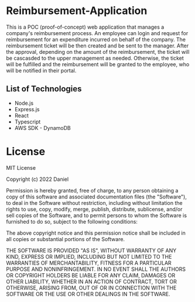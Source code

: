 # Reimbursement-Application

This is a POC (proof-of-concept) web application that manages a company's reimbursement process. An employee can login and request for reimbursement for an expenditure incurred on behalf of the company. The reimbursement ticket will be then created and be sent to the manager. After the approval, depending on the amount of the reimbursement, the ticket will be cascasded to the upper management as needed. Otherwise, the ticket will be fulfilled and the reimbursement will be granted to the employee, who will be notified in their portal. 

## List of Technologies
- Node.js
- Express.js
- React
- Typescript
- AWS SDK - DynamoDB


# License

MIT License

Copyright (c) 2022 Daniel

Permission is hereby granted, free of charge, to any person obtaining a copy of this software and associated documentation files (the "Software"), to deal in the Software without restriction, including without limitation the rights to use, copy, modify, merge, publish, distribute, sublicense, and/or sell copies of the Software, and to permit persons to whom the Software is furnished to do so, subject to the following conditions:

The above copyright notice and this permission notice shall be included in all copies or substantial portions of the Software.

THE SOFTWARE IS PROVIDED "AS IS", WITHOUT WARRANTY OF ANY KIND, EXPRESS OR IMPLIED, INCLUDING BUT NOT LIMITED TO THE WARRANTIES OF MERCHANTABILITY, FITNESS FOR A PARTICULAR PURPOSE AND NONINFRINGEMENT. IN NO EVENT SHALL THE AUTHORS OR COPYRIGHT HOLDERS BE LIABLE FOR ANY CLAIM, DAMAGES OR OTHER LIABILITY, WHETHER IN AN ACTION OF CONTRACT, TORT OR OTHERWISE, ARISING FROM, OUT OF OR IN CONNECTION WITH THE SOFTWARE OR THE USE OR OTHER DEALINGS IN THE SOFTWARE.